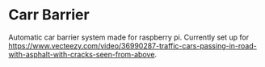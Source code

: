 # Carr Barrier
 Automatic car barrier system made for raspberry pi. Currently set up for https://www.vecteezy.com/video/36990287-traffic-cars-passing-in-road-with-asphalt-with-cracks-seen-from-above.
